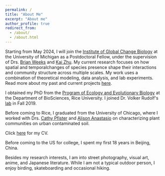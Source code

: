 ```yaml
---
permalink: /
title: "About Me"
excerpt: "About me"
author_profile: true
redirect_from: 
  - /about/
  - /about.html
---
```


Starting from May 2024, I will join the [Institute of Global Change Biology](https://seas.umich.edu/globalchangebiology) at the University of Michigan as a Postdoctoral Fellow, under the supervision of Drs. [Brian Weeks](http://bcweeks.weebly.com/) and [Kai Zhu](https://zhulab.seas.umich.edu/). My current research focuses on how spatial and temporalchanges of species presence shape their interactions and community structure across multiple scales. My work uses a combination of theoretical modeling, data analysis, and lab experiments. Read more about my past and current projects [here](/research/).

I obtained my PhD from the [Program of Ecology and Evolutionary Biology](https://biosciences.rice.edu/ecology-and-evolutionary-biology-graduate-program) at the Department of BioSciences, Rice University. I joined Dr. Volker Rudolf's [lab](http://volkerrudolf.weebly.com) in Fall 2019.

Before coming to Rice, I graduated from the University of Chicago, where I worked with Drs. [Cathy Pfister](https://pfisterlab.uchicago.edu/) and [Alison Anastasio](https://environmentalstudies.uchicago.edu/people/alison-anastasio) on characterizing plant communities on urban contaminated soil.  

Click [here](/files/CV_HengxingZou.pdf) for my CV.

Before coming to the US for college, I spent my first 18 years in Beijing, China.

Besides my research interests, I am into street photography, visual art, anime, and Japanese literature. While I am not a typical outdoor person, I enjoy birding, skateboarding and occasional hiking. 
